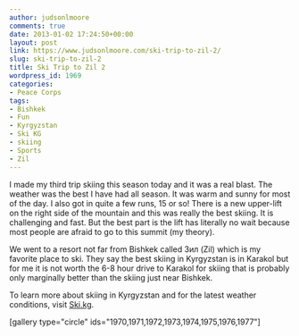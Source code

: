 ```yaml
---
author: judsonlmoore
comments: true
date: 2013-01-02 17:24:50+00:00
layout: post
link: https://www.judsonlmoore.com/ski-trip-to-zil-2/
slug: ski-trip-to-zil-2
title: Ski Trip to Zil 2
wordpress_id: 1969
categories:
- Peace Corps
tags:
- Bishkek
- Fun
- Kyrgyzstan
- Ski KG
- skiing
- Sports
- Zil
---
```


I made my third trip skiing this season today and it was a real blast. The weather was the best I have had all season. It was warm and sunny for most of the day. I also got in quite a few runs, 15 or so! There is a new upper-lift on the right side of the mountain and this was really the best skiing. It is challenging and fast. But the best part is the lift has literally no wait because most people are afraid to go to this summit (my theory).

We went to a resort not far from Bishkek called Зил (Zil) which is my favorite place to ski. They say the best skiing in Kyrgyzstan is in Karakol but for me it is not worth the 6-8 hour drive to Karakol for skiing that is probably only marginally better than the skiing just near Bishkek.

To learn more about skiing in Kyrgyzstan and for the latest weather conditions, visit [Ski.kg](http://ski.kg/).

[gallery type="circle" ids="1970,1971,1972,1973,1974,1975,1976,1977"]
